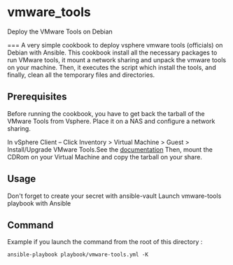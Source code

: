 # vmware_tools
Deploy the VMware Tools on Debian

===
A very simple cookbook to deploy vsphere vmware tools (officials) on Debian with Ansible.
This cookbook install all the necessary packages to run VMware tools, it mount a network sharing and unpack the vmware tools on your machine. Then, it executes the script which install the tools, and finally, clean all the temporary files and directories.

## Prerequisites

Before running the cookbook, you have to get back the tarball of the VMware Tools from Vsphere. 
Place it on a NAS and configure a network sharing.

In vSphere Client – Click Inventory > Virtual Machine > Guest > Install/Upgrade VMware Tools.See the [documentation](https://kb.vmware.com/s/article/2004754)
Then, mount the CDRom on your Virtual Machine and copy the tarball on your share.

## Usage

Don't forget to create your secret with ansible-vault
Launch vmware-tools playbook with Ansible

## Command

Example if you launch the command from the root of this directory :

`ansible-playbook playbook/vmware-tools.yml -K`
